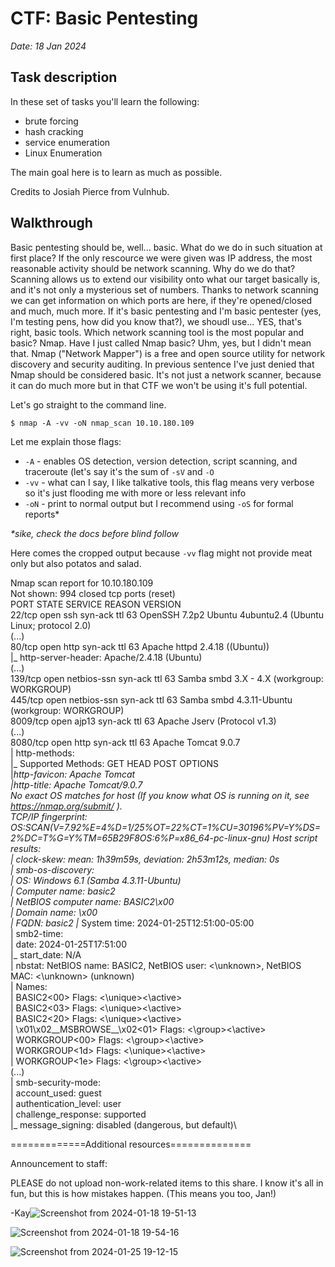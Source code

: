 # CTF: Basic Pentesting
 *Date: 18 Jan 2024*

## Task description
In these set of tasks you'll learn the following:

- brute forcing 
- hash cracking 
- service enumeration
- Linux Enumeration

The main goal here is to learn as much as possible.

Credits to Josiah Pierce from Vulnhub.

## Walkthrough

Basic pentesting should be, well... basic. What do we do in such situation at first place? 
If the only rescource we were given was IP address, the most reasonable activity should be network scanning. 
Why do we do that? Scanning allows us to extend our visibility onto what our target basically is, and it's not only a mysterious set of numbers.
Thanks to network scanning we can get information on which ports are here, if they're opened/closed and much, much more.
If it's basic pentesting and I'm basic pentester (yes, I'm testing pens, how did you know that?), we shoudl use... YES, that's right,
basic tools. Which network scanning tool is the most popular and basic? Nmap. Have I just called Nmap basic? Uhm, yes, but I didn't mean that.
Nmap ("Network Mapper") is a free and open source utility for network discovery and security auditing. In previous sentence I've just
denied that Nmap should be considered basic. It's not just a network scanner, because it can do much more but in that CTF we won't be using 
it's full potential.

Let's go straight to the command line.

`$ nmap -A -vv -oN nmap_scan 10.10.180.109`

Let me explain those flags:
- `-A` - enables OS detection, version detection, script scanning, and traceroute (let's say it's the sum of `-sV` and `-O`
- `-vv` - what can I say, I like talkative tools, this flag means very verbose so it's just flooding me with more or less relevant info
- `-oN` - print to normal output but I recommend using `-oS` for formal reports*

_*sike, check the docs before blind follow_

Here comes the cropped output because `-vv` flag might not provide meat only but also potatos and salad.

Nmap scan report for 10.10.180.109\
Not shown: 994 closed tcp ports (reset)\
PORT     STATE SERVICE     REASON         VERSION\
22/tcp   open  ssh         syn-ack ttl 63 OpenSSH 7.2p2 Ubuntu 4ubuntu2.4 (Ubuntu Linux; protocol 2.0)\
(...)\
80/tcp   open  http        syn-ack ttl 63 Apache httpd 2.4.18 ((Ubuntu))\
|_ http-server-header: Apache/2.4.18 (Ubuntu)\
(...)\
139/tcp  open  netbios-ssn syn-ack ttl 63 Samba smbd 3.X - 4.X (workgroup: WORKGROUP)\
445/tcp  open  netbios-ssn syn-ack ttl 63 Samba smbd 4.3.11-Ubuntu (workgroup: WORKGROUP)\
8009/tcp open  ajp13       syn-ack ttl 63 Apache Jserv (Protocol v1.3)\
(...)\
8080/tcp open  http        syn-ack ttl 63 Apache Tomcat 9.0.7\
| http-methods: \
|_  Supported Methods: GET HEAD POST OPTIONS\
|_http-favicon: Apache Tomcat\
|_http-title: Apache Tomcat/9.0.7\
No exact OS matches for host (If you know what OS is running on it, see https://nmap.org/submit/ ).\
TCP/IP fingerprint:\
OS:SCAN(V=7.92%E=4%D=1/25%OT=22%CT=1%CU=30196%PV=Y%DS=2%DC=T%G=Y%TM=65B29F8OS:6%P=x86_64-pc-linux-gnu)
Host script results:\
|_ clock-skew: mean: 1h39m59s, deviation: 2h53m12s, median: 0s\
| smb-os-discovery: \
|   OS: Windows 6.1 (Samba 4.3.11-Ubuntu)\
|   Computer name: basic2\
|   NetBIOS computer name: BASIC2\x00\
|   Domain name: \x00\
|   FQDN: basic2
|_  System time: 2024-01-25T12:51:00-05:00\
| smb2-time: \
|   date: 2024-01-25T17:51:00\
|_  start_date: N/A\
| nbstat: NetBIOS name: BASIC2, NetBIOS user: <\unknown>, NetBIOS MAC: <\unknown> (unknown)\
| Names:\
|   BASIC2<00>           Flags: <\unique><\active>\
|   BASIC2<03>           Flags: <\unique><\active>\
|   BASIC2<20>           Flags: <\unique><\active>\
|   \x01\x02__MSBROWSE__\x02<01>  Flags: <\group><\active>\
|   WORKGROUP<00>        Flags: <\group><\active>\
|   WORKGROUP<1d>        Flags: <\unique><\active>\
|   WORKGROUP<1e>        Flags: <\group><\active>\
(...)\
| smb-security-mode: \
|   account_used: guest\
|   authentication_level: user\
|   challenge_response: supported\
|_  message_signing: disabled (dangerous, but default)\




=============Additional resources==============

Announcement to staff:

PLEASE do not upload non-work-related items to this share. I know it's all in fun, but
this is how mistakes happen. (This means you too, Jan!)

-Kay![Screenshot from 2024-01-18 19-51-13](https://github.com/Ne0-exe/TryHackMe/assets/64281657/e5dc5be0-f6cf-48ef-9410-09fa1cb900ab)

![Screenshot from 2024-01-18 19-54-16](https://github.com/Ne0-exe/TryHackMe/assets/64281657/345e4208-de65-40bc-89b0-347fea8d0b5e)

![Screenshot from 2024-01-25 19-12-15](https://github.com/Ne0-exe/TryHackMe/assets/64281657/f9e56883-678b-41eb-8b99-2bf1c06a9e5c)




